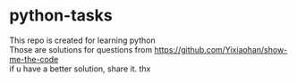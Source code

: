 # python-tasks
This repo is created for learning python<br/>
Those are solutions for questions from https://github.com/Yixiaohan/show-me-the-code<br/>
if u have a better solution, share it. thx
